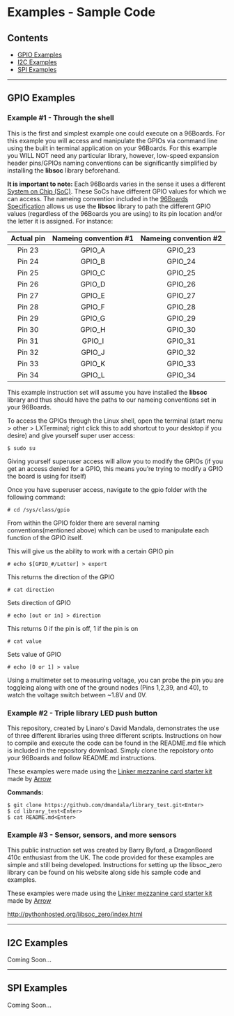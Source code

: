 # Examples - Sample Code

## Contents

- [GPIO Examples](#gpio-examples)
- [I2C Examples](#i2c-examples)
- [SPI Examples](#spi-examples)

***

## GPIO Examples

### Example #1 - Through the shell

This is the first and simplest example one could execute on a 96Boards. For this example you will access and manipulate the GPIOs via command line using the built in terminal application on your 96Boards. For this example you WILL NOT need any particular library, however, low-speed expansion header pins/GPIOs naming conventions can be significantly simplified by installing the **libsoc** library beforehand.

**It is important to note:** Each 96Boards varies in the sense it uses a different [System on Chip (SoC)](). These SoCs have different GPIO values for which we can access. The nameing convention included in the [96Boards Specification]() allows us use the **libsoc** library to path the different GPIO values (regardless of the 96Boards you are using) to its pin location and/or the letter it is assigned. For instance:

| Actual pin | Nameing convention #1 | Nameing convention #2 |
|:----------:|:---------------------:|:---------------------:|
|   Pin 23   |        GPIO_A         |        GPIO_23        |
|   Pin 24   |        GPIO_B         |        GPIO_24        |
|   Pin 25   |        GPIO_C         |        GPIO_25        |
|   Pin 26   |        GPIO_D         |        GPIO_26        |
|   Pin 27   |        GPIO_E         |        GPIO_27        |
|   Pin 28   |        GPIO_F         |        GPIO_28        |
|   Pin 29   |        GPIO_G         |        GPIO_29        |
|   Pin 30   |        GPIO_H         |        GPIO_30        |
|   Pin 31   |        GPIO_I         |        GPIO_31        |
|   Pin 32   |        GPIO_J         |        GPIO_32        |
|   Pin 33   |        GPIO_K         |        GPIO_33        |
|   Pin 34   |        GPIO_L         |        GPIO_34        |

This example instruction set will assume you have installed the **libsoc** library and thus should have the paths to our nameing conventions set in your 96Boards.

To access the GPIOs through the Linux shell, open the terminal (start menu > other > LXTerminal; right click this to add shortcut to your desktop if you desire) and give yourself super user access:

```shell
$ sudo su
```

Giving yourself superuser access will allow you to modify the GPIOs (if you get an access denied for a GPIO, this means you’re trying to modify a GPIO the board is using for itself)

Once you have superuser access, navigate to the gpio folder with the following command:

```shell
# cd /sys/class/gpio 
```

From within the GPIO folder there are several naming conventions(mentioned above) which can be used to manipulate each function of the GPIO itself.


This will give us the ability to work with a certain GPIO pin
```shell
# echo $[GPIO_#/Letter] > export
```

This returns the direction of the GPIO
```shell
# cat direction
```

Sets direction of GPIO
```shell
# echo [out or in] > direction
```

This returns 0 if the pin is off, 1 if the pin is on
```shell
# cat value
```

Sets value of GPIO
```shell
# echo [0 or 1] > value
```

Using a multimeter set to measuring voltage, you can probe the pin you are toggleing along with one of the ground nodes (Pins 1,2,39, and 40), to watch the voltage switch between ~1.8V and 0V.

### Example #2 - Triple library LED push button

This repository, created by Linaro's David Mandala, demonstrates the use of three different libraries using three different scripts. Instructions on how to compile and execute the code can be found in the README.md file which is included in the repository download. Simply clone the repoistory onto your 96Boards and follow README.md instructions.

These examples were made using the [Linker mezzanine card starter kit](../../../MezzanineProducts/Linker%20mezzanine%20card%20starter%20kit/README.md) made by [Arrow](http://www.arrow.com)

**Commands:**

```shell
$ git clone https://github.com/dmandala/library_test.git<Enter>
$ cd library_test<Enter>
$ cat README.md<Enter>
```

### Example #3 - Sensor, sensors, and more sensors

This public instruction set was created by Barry Byford, a DragonBoard 410c enthusiast from the UK. The code provided for these examples are simple and still being developed. Instructions for setting up the libsoc_zero library can be found on his website along side his sample code and examples.

These examples were made using the [Linker mezzanine card starter kit](../../../MezzanineProducts/Linker%20mezzanine%20card%20starter%20kit/README.md) made by [Arrow](http://www.arrow.com)

http://pythonhosted.org/libsoc_zero/index.html

***

## I2C Examples

Coming Soon...

***

## SPI Examples

Coming Soon...
